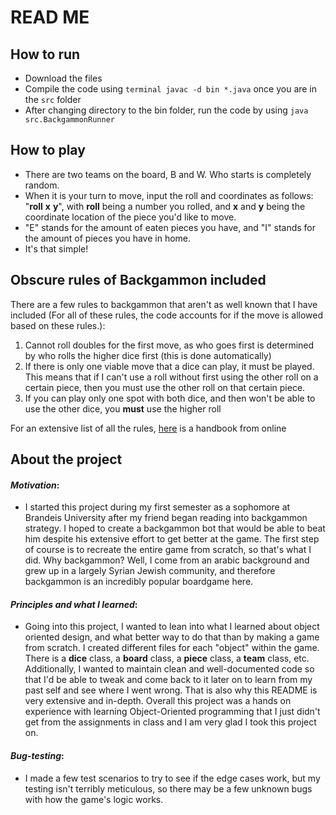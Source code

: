 # READ ME

## How to run
- Download the files <br>
- Compile the code using ```terminal javac -d bin *.java``` once you are in the ```src``` folder <br>
- After changing directory to the bin folder, run the code by using ```java src.BackgammonRunner``` <br>

## How to play
- There are two teams on the board, B and W. Who starts is completely random. <br>
- When it is your turn to move, input the roll and coordinates as follows: "**roll** **x** **y**", with **roll** being a number you rolled, and **x** and **y** being the coordinate location of the piece you'd like to move. <br>
- "E" stands for the amount of eaten pieces you have, and "I" stands for the amount of pieces you have in home. <br> 
- It's that simple!

## Obscure rules of Backgammon included
There are a few rules to backgammon that aren't as well known that I have included (For all of these rules, the code accounts for if the move is allowed based on these rules.):
1. Cannot roll doubles for the first move, as who goes first is determined by who rolls the higher dice first (this is done automatically)
2. If there is only one viable move that a dice can play, it must be played. This means that if I can't use a roll without first using the other roll on a certain piece, then you must use the other roll on that certain piece.
3. If you can play only one spot with both dice, and then won't be able to use the other dice, you **must** use the higher roll

For an extensive list of all the rules, [here](https://www.bkgm.com/faq/BasicRules.html#what_if_i_can_only_play_one_number_) is a handbook from online

## About the project
#### ***Motivation***: 
- I started this project during my first semester as a sophomore at Brandeis University after my friend began reading into backgammon strategy. I hoped to create a backgammon bot that would be able to beat him despite his extensive effort to get better at the game. The first step of course is to recreate the entire game from scratch, so that's what I did. Why backgammon? Well, I come from an arabic background and grew up in a largely Syrian Jewish community, and therefore backgammon is an incredibly popular boardgame here.
#### ***Principles and what I learned***:
- Going into this project, I wanted to lean into what I learned about object oriented design, and what better way to do that than by making a game from scratch. I created different files for each "object" within the game. There is a **dice** class, a **board** class, a **piece** class, a **team** class, etc. Additionally, I wanted to maintain clean and well-documented code so that I'd be able to tweak and come back to it later on to learn from my past self and see where I went wrong. That is also why this README is very extensive and in-depth. Overall this project was a hands on experience with learning Object-Oriented programming that I just didn't get from the assignments in class and I am very glad I took this project on. 
#### ***Bug-testing***: 
- I made a few test scenarios to try to see if the edge cases work, but my testing isn't terribly meticulous, so there may be a few unknown bugs with how the game's logic works.

